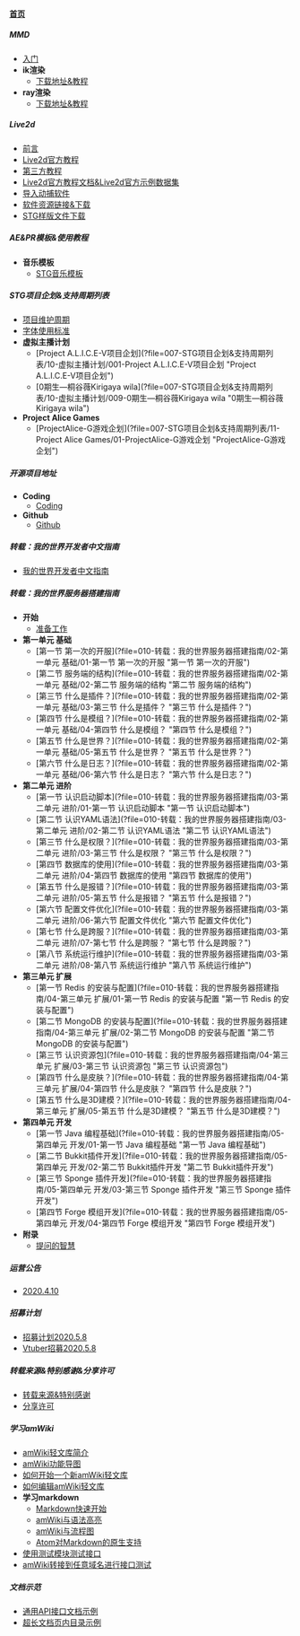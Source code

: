 
#### [首页](?file=home-首页)

##### MMD
- [入门](?file=003-MMD/01-入门 "入门")
- **ik渲染**
    - [下载地址&教程](?file=003-MMD/02-ik渲染/01-下载地址&教程 "下载地址&教程")
- **ray渲染**
    - [下载地址&教程](?file=003-MMD/03-ray渲染/01-下载地址&教程 "下载地址&教程")

##### Live2d
- [前言](?file=004-Live2d/001-前言 "前言")
- [Live2d官方教程](?file=004-Live2d/002-Live2d官方教程 "Live2d官方教程")
- [第三方教程](?file=004-Live2d/003-第三方教程 "第三方教程")
- [Live2d官方教程文档&Live2d官方示例数据集](?file=004-Live2d/004-Live2d官方教程文档&Live2d官方示例数据集 "Live2d官方教程文档&Live2d官方示例数据集")
- [导入动捕软件](?file=004-Live2d/005-导入动捕软件 "导入动捕软件")
- [软件资源链接&下载](?file=004-Live2d/009-软件资源链接&下载 "软件资源链接&下载")
- [STG样版文件下载](?file=004-Live2d/010-STG样版文件下载 "STG样版文件下载")

##### AE&PR模板&使用教程
- **音乐模板**
    - [STG音乐模板](?file=006-AE&PR模板&使用教程/01-音乐模板/01-STG音乐模板 "STG音乐模板")

##### STG项目企划&支持周期列表
- [项目维护周期](?file=007-STG项目企划&支持周期列表/01-项目维护周期 "项目维护周期")
- [字体使用标准](?file=007-STG项目企划&支持周期列表/02-字体使用标准 "字体使用标准")
- **虚拟主播计划**
    - [Project A.L.I.C.E-V项目企划](?file=007-STG项目企划&支持周期列表/10-虚拟主播计划/001-Project A.L.I.C.E-V项目企划 "Project A.L.I.C.E-V项目企划")
    - [0期生—桐谷薇Kirigaya wila](?file=007-STG项目企划&支持周期列表/10-虚拟主播计划/009-0期生—桐谷薇Kirigaya wila "0期生—桐谷薇Kirigaya wila")
- **Project Alice Games**
    - [ProjectAlice-G游戏企划](?file=007-STG项目企划&支持周期列表/11-Project Alice Games/01-ProjectAlice-G游戏企划 "ProjectAlice-G游戏企划")

##### 开源项目地址
- **Coding**
    - [Coding](?file=008-开源项目地址/01-Coding/01-Coding "Coding")
- **Github**
    - [Github](?file=008-开源项目地址/02-Github/02-Github "Github")

##### 转载：我的世界开发者中文指南
- [我的世界开发者中文指南](?file=009-转载：我的世界开发者中文指南/01-我的世界开发者中文指南 "我的世界开发者中文指南")

##### 转载：我的世界服务器搭建指南
- **开始**
    - [准备工作](?file=010-转载：我的世界服务器搭建指南/01-开始/01-准备工作 "准备工作")
- **第一单元 基础**
    - [第一节 第一次的开服](?file=010-转载：我的世界服务器搭建指南/02-第一单元 基础/01-第一节 第一次的开服 "第一节 第一次的开服")
    - [第二节 服务端的结构](?file=010-转载：我的世界服务器搭建指南/02-第一单元 基础/02-第二节 服务端的结构 "第二节 服务端的结构")
    - [第三节 什么是插件？](?file=010-转载：我的世界服务器搭建指南/02-第一单元 基础/03-第三节 什么是插件？ "第三节 什么是插件？")
    - [第四节 什么是模组？](?file=010-转载：我的世界服务器搭建指南/02-第一单元 基础/04-第四节 什么是模组？ "第四节 什么是模组？")
    - [第五节 什么是世界？](?file=010-转载：我的世界服务器搭建指南/02-第一单元 基础/05-第五节 什么是世界？ "第五节 什么是世界？")
    - [第六节 什么是日志？](?file=010-转载：我的世界服务器搭建指南/02-第一单元 基础/06-第六节 什么是日志？ "第六节 什么是日志？")
- **第二单元 进阶**
    - [第一节 认识启动脚本](?file=010-转载：我的世界服务器搭建指南/03-第二单元 进阶/01-第一节 认识启动脚本 "第一节 认识启动脚本")
    - [第二节 认识YAML语法](?file=010-转载：我的世界服务器搭建指南/03-第二单元 进阶/02-第二节 认识YAML语法 "第二节 认识YAML语法")
    - [第三节 什么是权限？](?file=010-转载：我的世界服务器搭建指南/03-第二单元 进阶/03-第三节 什么是权限？ "第三节 什么是权限？")
    - [第四节 数据库的使用](?file=010-转载：我的世界服务器搭建指南/03-第二单元 进阶/04-第四节 数据库的使用 "第四节 数据库的使用")
    - [第五节 什么是报错？](?file=010-转载：我的世界服务器搭建指南/03-第二单元 进阶/05-第五节 什么是报错？ "第五节 什么是报错？")
    - [第六节 配置文件优化](?file=010-转载：我的世界服务器搭建指南/03-第二单元 进阶/06-第六节 配置文件优化 "第六节 配置文件优化")
    - [第七节 什么是跨服？](?file=010-转载：我的世界服务器搭建指南/03-第二单元 进阶/07-第七节 什么是跨服？ "第七节 什么是跨服？")
    - [第八节 系统运行维护](?file=010-转载：我的世界服务器搭建指南/03-第二单元 进阶/08-第八节 系统运行维护 "第八节 系统运行维护")
- **第三单元 扩展**
    - [第一节 Redis 的安装与配置](?file=010-转载：我的世界服务器搭建指南/04-第三单元 扩展/01-第一节 Redis 的安装与配置 "第一节 Redis 的安装与配置")
    - [第二节 MongoDB 的安装与配置](?file=010-转载：我的世界服务器搭建指南/04-第三单元 扩展/02-第二节 MongoDB 的安装与配置 "第二节 MongoDB 的安装与配置")
    - [第三节 认识资源包](?file=010-转载：我的世界服务器搭建指南/04-第三单元 扩展/03-第三节 认识资源包 "第三节 认识资源包")
    - [第四节 什么是皮肤？](?file=010-转载：我的世界服务器搭建指南/04-第三单元 扩展/04-第四节 什么是皮肤？ "第四节 什么是皮肤？")
    - [第五节 什么是3D建模？](?file=010-转载：我的世界服务器搭建指南/04-第三单元 扩展/05-第五节 什么是3D建模？ "第五节 什么是3D建模？")
- **第四单元 开发**
    - [第一节 Java 编程基础](?file=010-转载：我的世界服务器搭建指南/05-第四单元 开发/01-第一节 Java 编程基础 "第一节 Java 编程基础")
    - [第二节 Bukkit插件开发](?file=010-转载：我的世界服务器搭建指南/05-第四单元 开发/02-第二节 Bukkit插件开发 "第二节 Bukkit插件开发")
    - [第三节 Sponge 插件开发](?file=010-转载：我的世界服务器搭建指南/05-第四单元 开发/03-第三节 Sponge 插件开发 "第三节 Sponge 插件开发")
    - [第四节 Forge 模组开发](?file=010-转载：我的世界服务器搭建指南/05-第四单元 开发/04-第四节 Forge 模组开发 "第四节 Forge 模组开发")
- **附录**
    - [提问的智慧](?file=010-转载：我的世界服务器搭建指南/06-附录/01-提问的智慧 "提问的智慧")

##### 运营公告
- [2020.4.10](?file=015-运营公告/001-2020.4.10 "2020.4.10")

##### 招募计划
- [招募计划2020.5.8](?file=016-招募计划/001-招募计划2020.5.8 "招募计划2020.5.8")
- [Vtuber招募2020.5.8](?file=016-招募计划/002-Vtuber招募2020.5.8 "Vtuber招募2020.5.8")

##### 转载来源&特别感谢&分享许可
- [转载来源&特别感谢](?file=017-转载来源&特别感谢&分享许可/01-转载来源&特别感谢 "转载来源&特别感谢")
- [分享许可](?file=017-转载来源&特别感谢&分享许可/02-分享许可 "分享许可")

##### 学习amWiki
- [amWiki轻文库简介](?file=020-学习amWiki/01-amWiki轻文库简介 "amWiki轻文库简介")
- [amWiki功能导图](?file=020-学习amWiki/02-amWiki功能导图 "amWiki功能导图")
- [如何开始一个新amWiki轻文库](?file=020-学习amWiki/03-如何开始一个新amWiki轻文库 "如何开始一个新amWiki轻文库")
- [如何编辑amWiki轻文库](?file=020-学习amWiki/04-如何编辑amWiki轻文库 "如何编辑amWiki轻文库")
- **学习markdown**
    - [Markdown快速开始](?file=020-学习amWiki/05-学习markdown/01-Markdown快速开始 "Markdown快速开始")
    - [amWiki与语法高亮](?file=020-学习amWiki/05-学习markdown/02-amWiki与语法高亮 "amWiki与语法高亮")
    - [amWiki与流程图](?file=020-学习amWiki/05-学习markdown/03-amWiki与流程图 "amWiki与流程图")
    - [Atom对Markdown的原生支持](?file=020-学习amWiki/05-学习markdown/05-Atom对Markdown的原生支持 "Atom对Markdown的原生支持")
- [使用测试模块测试接口](?file=020-学习amWiki/06-使用测试模块测试接口 "使用测试模块测试接口")
- [amWiki转接到任意域名进行接口测试](?file=020-学习amWiki/07-amWiki转接到任意域名进行接口测试 "amWiki转接到任意域名进行接口测试")

##### 文档示范
- [通用API接口文档示例](?file=021-文档示范/001-通用API接口文档示例 "通用API接口文档示例")
- [超长文档页内目录示例](?file=021-文档示范/002-超长文档页内目录示例 "超长文档页内目录示例")
